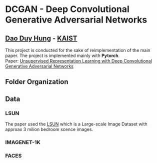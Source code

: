 # DCGAN - Deep Convolutional Generative Adversarial Networks
## [Dao Duy Hung](https://github.com/daoduyhungkaistgit) - [KAIST](https://www.kaist.ac.kr/en/)

This project is conducted for the sake of reimplementation of the main paper. The project is implemented mainly with **Pytorch**.  
Paper: [Unsupervised Representation Learning with Deep Convolutional Generative Adversarial Networks](http://arxiv.org/abs/1511.06434)

## Folder Organization
## Data
### LSUN
The paper used the [LSUN](https://www.yf.io/p/lsun) which is a Large-scale Image Dataset with approax 3 milion bedroom scence images.
### IMAGENET-1K
### FACES
